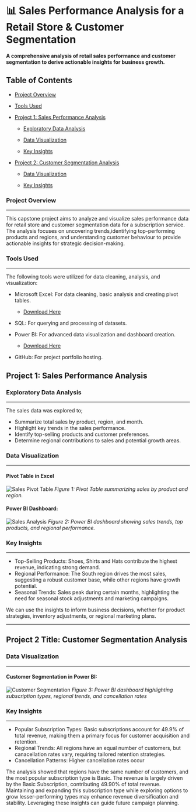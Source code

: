 # **📊 Sales Performance Analysis for a Retail Store & Customer Segmentation**

**A comprehensive analysis of retail sales performance and customer segmentation to derive actionable insights for business growth.**



## Table of Contents

- [Project Overview](#project-overview)

- [Tools Used](#tools-used)

- [Project 1: Sales Performance Analysis](#project-1-sales-performance-analysis)

  - [Exploratory Data Analysis](#exploratory-data-analysis)

  - [Data Visualization](#data-visualization)

  - [Key Insights](#key-insights)

- [Project 2: Customer Segmentation Analysis](#proect-2-customer-segmentation-analysis)

  - [Data Visualization](#data-visualization)

  - [Key Insights](#key-insights)

### Project Overview
---

This capstone project aims to analyze and visualize sales performance data for retail store and customer segmentation data for a subscription service. The analysis focuses on uncovering trends,identifying top-performing products and regions, and understanding customer behaviour to provide actionable insights for strategic decision-making.

### Tools Used
---

The  following tools were utilized for data cleaning, analysis, and visualization:

- Microsoft Excel: For data cleaning, basic analysis and creating pivot tables.
   - [Download Here](https://www.microsoft.com/microsoft-365/excel)
  
- SQL: For querying and processing of datasets.

- Power BI: For advanced data visualization and dashboard creation.
  - [Download Here](https://powerbi.microsoft.com/downloads/)

-  GitHub: For project portfolio hosting.

## Project 1: Sales Performance Analysis

### Exploratory Data Analysis 
---
The sales data was explored to;
- Summarize total sales by product, region, and month.
- Highlight key trends in the sales performance.
- Identify top-selling products and customer preferences.
- Determine regional contributions to sales and potential growth areas.

### Data Visualization
---

#### Pivot Table in Excel

![Sales Pivot Table](https://github.com/user-attachments/assets/8d609552-1f32-4854-92aa-ab9999778e44)
*Figure 1: Pivot Table summarizing sales by product and region.*


#### Power BI Dashboard:

![Sales Analysis](https://github.com/user-attachments/assets/1467390f-cf74-4fb9-bf74-2fd18cc0dabf)
*Figure 2: Power BI dashboard showing sales trends, top products, and regional performance.*


### Key Insights
---

- Top-Selling Products: Shoes, Shirts and Hats contribute the highest revenue, indicating strong demand.
- Regional Performance: The South region drives the most sales, suggesting a robust customer base, while other regions have growth potential.
- Seasonal Trends: Sales peak during certain months, highlighting the need for seasonal stock adjustments and marketing campaigns.

We can use the insights to inform business decisions, whether for product strategies, inventory adjustments, or regional marketing plans.

---
## Project 2 Title: Customer Segmentation  Analysis


### Data Visualization
---

#### Customer Segmentation in Power BI: 

![Customer Segmentation](https://github.com/user-attachments/assets/67483499-aeed-41ba-a648-cca2d9dd7f2f)
*Figure 3: Power BI dashboard highlighting subscription types, regional trends, and cancellation rates*


### Key Insights
---

- Popular Subscription Types: Basic subscriptions account for 49.9% of total revenue, making them a primary focus for customer acquisition and retention.
- Regional Trends: All regions have an equal number of customers, but canacellation rates vary, requiring tailored retention strategies.
-  Cancellation Patterns: Higher cancellation rates occur

The analysis showed that regions have the same number of customers, and the most popular subscription type is Basic. The revenue is largely driven by the Basic Subscription, contributing 49.90% of total revenue. Maintaining and expanding this subscription type while exploring options to grow lesser-performing types may enhance revenue diversification and stability. Leveraging these insights can guide future campaign planning.
